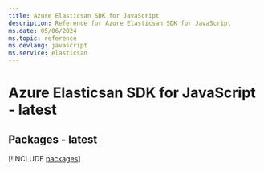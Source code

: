 ```yaml
---
title: Azure Elasticsan SDK for JavaScript
description: Reference for Azure Elasticsan SDK for JavaScript
ms.date: 05/06/2024
ms.topic: reference
ms.devlang: javascript
ms.service: elasticsan
---
```

# Azure Elasticsan SDK for JavaScript - latest
## Packages - latest
[!INCLUDE [packages](elasticsan-index.md)]